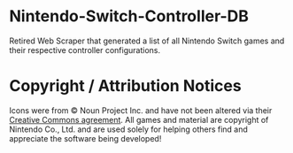 # Nintendo-Switch-Controller-DB
Retired Web Scraper that generated a list of all Nintendo Switch games and their respective controller configurations.


# Copyright / Attribution Notices
Icons were from © Noun Project Inc. and have not been altered via their [Creative Commons agreement](https://thenounproject.com/legal/).
All games and material are copyright of Nintendo Co., Ltd. and are used solely for helping others find and appreciate the software being developed!